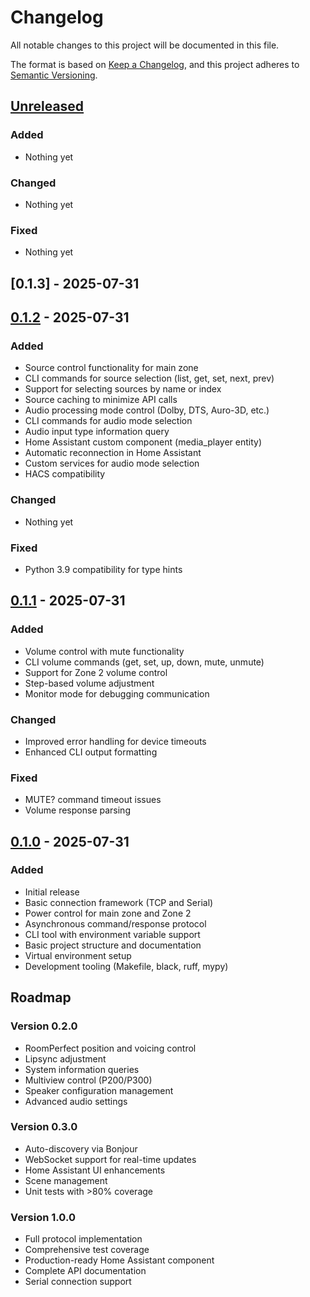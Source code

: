 # Changelog

All notable changes to this project will be documented in this file.

The format is based on [Keep a Changelog](https://keepachangelog.com/en/1.0.0/),
and this project adheres to [Semantic Versioning](https://semver.org/spec/v2.0.0.html).

## [Unreleased]

### Added
- Nothing yet

### Changed
- Nothing yet

### Fixed
- Nothing yet

## [0.1.3] - 2025-07-31
## [0.1.2] - 2025-07-31

### Added
- Source control functionality for main zone
- CLI commands for source selection (list, get, set, next, prev)
- Support for selecting sources by name or index
- Source caching to minimize API calls
- Audio processing mode control (Dolby, DTS, Auro-3D, etc.)
- CLI commands for audio mode selection
- Audio input type information query
- Home Assistant custom component (media_player entity)
- Automatic reconnection in Home Assistant
- Custom services for audio mode selection
- HACS compatibility

### Changed
- Nothing yet

### Fixed
- Python 3.9 compatibility for type hints

## [0.1.1] - 2025-07-31

### Added
- Volume control with mute functionality
- CLI volume commands (get, set, up, down, mute, unmute)
- Support for Zone 2 volume control
- Step-based volume adjustment
- Monitor mode for debugging communication

### Changed
- Improved error handling for device timeouts
- Enhanced CLI output formatting

### Fixed
- MUTE? command timeout issues
- Volume response parsing

## [0.1.0] - 2025-07-31

### Added
- Initial release
- Basic connection framework (TCP and Serial)
- Power control for main zone and Zone 2
- Asynchronous command/response protocol
- CLI tool with environment variable support
- Basic project structure and documentation
- Virtual environment setup
- Development tooling (Makefile, black, ruff, mypy)

## Roadmap

### Version 0.2.0
- RoomPerfect position and voicing control
- Lipsync adjustment
- System information queries
- Multiview control (P200/P300)
- Speaker configuration management
- Advanced audio settings

### Version 0.3.0
- Auto-discovery via Bonjour
- WebSocket support for real-time updates
- Home Assistant UI enhancements
- Scene management
- Unit tests with >80% coverage

### Version 1.0.0
- Full protocol implementation
- Comprehensive test coverage
- Production-ready Home Assistant component
- Complete API documentation
- Serial connection support

[Unreleased]: https://github.com/siegeld/steinway-p100/compare/v0.1.2...HEAD
[0.1.2]: https://github.com/siegeld/steinway-p100/compare/v0.1.1...v0.1.2
[0.1.1]: https://github.com/siegeld/steinway-p100/compare/v0.1.0...v0.1.1
[0.1.0]: https://github.com/siegeld/steinway-p100/releases/tag/v0.1.0
